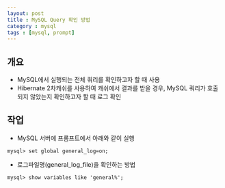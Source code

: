 ```yaml
---
layout: post
title : MySQL Query 확인 방법
category : mysql
tags : [mysql, prompt]
---
```

## 개요
- MySQL에서 실행되는 전체 쿼리를 확인하고자 할 때 사용
- Hibernate 2차캐쉬를 사용하여 캐쉬에서 결과를 받을 경우, MySQL 쿼리가 호출되지 않았는지 확인하고자 할 때 로그 확인


## 작업
- MySQL 서버에 프롬프트에서 아래와 같이 실행
```mysql
mysql> set global general_log=on;
```

- 로그파일명(general_log_file)을 확인하는 방법
```mysql
mysql> show variables like 'general%';
```

